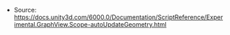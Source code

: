 * Source: https://docs.unity3d.com/6000.0/Documentation/ScriptReference/Experimental.GraphView.Scope-autoUpdateGeometry.html


